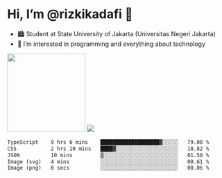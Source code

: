# Hi, I’m @rizkikadafi 👋
- 🏙 Student at State University of Jakarta (Universitas Negeri Jakarta)
- 👀 I’m interested in programming and everything about technology
<img height="180em" src="https://github-readme-stats.vercel.app/api?username=rizkikadafi&show_icons=true&hide_border=true&&count_private=true&include_all_commits=true" />
<img src="https://github-readme-stats.vercel.app/api/top-langs/?username=rizkikadafi&show_icons=true&hide_border=true&&count_private=true&include_all_commits=true" />

<!--START_SECTION:waka-->

```txt
TypeScript    9 hrs 6 mins    ███████████████████▓░░░░░   79.00 %
CSS           2 hrs 10 mins   ████▓░░░░░░░░░░░░░░░░░░░░   18.82 %
JSON          10 mins         ▒░░░░░░░░░░░░░░░░░░░░░░░░   01.50 %
Image (svg)   4 mins          ░░░░░░░░░░░░░░░░░░░░░░░░░   00.61 %
Image (png)   0 secs          ░░░░░░░░░░░░░░░░░░░░░░░░░   00.06 %
```

<!--END_SECTION:waka-->

<!---
rizkikadafi/rizkikadafi is a ✨ special ✨ repository because its `README.md` (this file) appears on your GitHub profile.
You can click the Preview link to take a look at your changes.
--->
